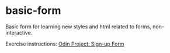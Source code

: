 # basic-form

Basic form for learning new styles and html related to forms, non-interactive. 

Exercise instructions: [Odin Project: Sign-up Form](https://www.theodinproject.com/lessons/node-path-intermediate-html-and-css-sign-up-form)

